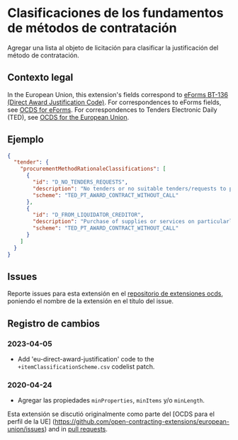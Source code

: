 # Clasificaciones de los fundamentos de métodos de contratación

Agregar una lista al objeto de licitación para clasificar la justificación del método de contratación.

## Contexto legal

In the European Union, this extension's fields correspond to [eForms BT-136 (Direct Award Justification Code)](https://docs.ted.europa.eu/eforms/latest/reference/business-terms/). For correspondences to eForms fields, see [OCDS for eForms](https://standard.open-contracting.org/profiles/eforms/latest/en/). For correspondences to Tenders Electronic Daily (TED), see [OCDS for the European Union](https://standard.open-contracting.org/profiles/eu/latest/en/).

## Ejemplo

```json
{
  "tender": {
    "procurementMethodRationaleClassifications": [
      {
        "id": "D_NO_TENDERS_REQUESTS",
        "description": "No tenders or no suitable tenders/requests to participate in response to a procedure with prior call for competition",
        "scheme": "TED_PT_AWARD_CONTRACT_WITHOUT_CALL"
      },
      {
        "id": "D_FROM_LIQUIDATOR_CREDITOR",
        "description": "Purchase of supplies or services on particularly advantageous terms from the liquidator in an insolvency procedure, an arrangement with creditors or a similar procedure under national laws and regulations",
        "scheme": "TED_PT_AWARD_CONTRACT_WITHOUT_CALL"
      }
    ]
  }
}
```

## Issues

Reporte issues para esta extensión en el [repositorio de extensiones ocds](https://github.com/open-contracting/ocds-extensions/issues), poniendo el nombre de la extensión en el título del issue.

## Registro de cambios

### 2023-04-05

- Add 'eu-direct-award-justification' code to the `+itemClassificationScheme.csv` codelist patch.

### 2020-04-24

- Agregar las propiedades `minProperties`, `minItems` y/o `minLength`.

Esta extensión se discutió originalmente como parte del \[OCDS para el perfil de la UE\] (https://github.com/open-contracting-extensions/european-union/issues) and in [pull requests](https://github.com/open-contracting-extensions/ocds_procurementMethodRationaleClassifications_extension/pulls?q=is%3Apr+is%3Aclosed).
